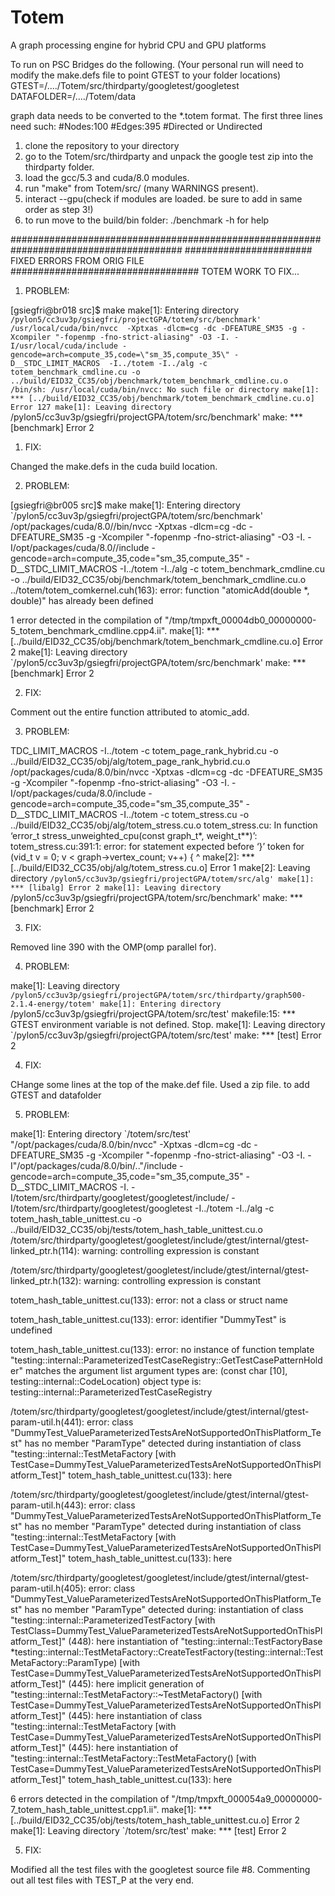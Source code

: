 # Totem
A graph processing engine for hybrid CPU and GPU platforms

To run on PSC Bridges do the following. 
(Your personal run will need to modify the make.defs file to point GTEST to your folder locations)
GTEST=/..../Totem/src/thirdparty/googletest/googletest
DATAFOLDER=/..../Totem/data

graph data needs to be converted to the *.totem format. The first three lines need such:
#Nodes:100
#Edges:395
#Directed or Undirected

1) clone the repository to your directory
2) go to the Totem/src/thirdparty and unpack the google test zip into the thirdparty folder.
3) load the gcc/5.3 and cuda/8.0 modules.
4) run "make" from Totem/src/ (many WARNINGS present).
5) interact --gpu(check if modules are loaded. be sure to add in same order as step 3!)
6) to run move to the build/bin folder: ./benchmark -h for help

#######################################################################################
#######################  FIXED ERRORS FROM ORIG FILE ##################################
TOTEM WORK TO FIX...

1) PROBLEM:

[gsiegfri@br018 src]$ make
make[1]: Entering directory `/pylon5/cc3uv3p/gsiegfri/projectGPA/totem/src/benchmark'
/usr/local/cuda/bin/nvcc  -Xptxas -dlcm=cg -dc -DFEATURE_SM35 -g -Xcompiler "-fopenmp -fno-strict-aliasing" -O3 -I. -I/usr/local/cuda/include -gencode=arch=compute_35,code=\"sm_35,compute_35\" -D__STDC_LIMIT_MACROS  -I../totem -I../alg -c totem_benchmark_cmdline.cu -o ../build/EID32_CC35/obj/benchmark/totem_benchmark_cmdline.cu.o
/bin/sh: /usr/local/cuda/bin/nvcc: No such file or directory
make[1]: *** [../build/EID32_CC35/obj/benchmark/totem_benchmark_cmdline.cu.o] Error 127
make[1]: Leaving directory `/pylon5/cc3uv3p/gsiegfri/projectGPA/totem/src/benchmark'
make: *** [benchmark] Error 2

1) FIX:

Changed the make.defs in the cuda build location.

2) PROBLEM:

[gsiegfri@br005 src]$ make
make[1]: Entering directory `/pylon5/cc3uv3p/gsiegfri/projectGPA/totem/src/benchmark'
/opt/packages/cuda/8.0//bin/nvcc  -Xptxas -dlcm=cg -dc -DFEATURE_SM35 -g -Xcompiler "-fopenmp -fno-strict-aliasing" -O3 -I. -I/opt/packages/cuda/8.0//include -gencode=arch=compute_35,code=\"sm_35,compute_35\" -D__STDC_LIMIT_MACROS  -I../totem -I../alg -c totem_benchmark_cmdline.cu -o ../build/EID32_CC35/obj/benchmark/totem_benchmark_cmdline.cu.o
../totem/totem_comkernel.cuh(163): error: function "atomicAdd(double *, double)" has already been defined

1 error detected in the compilation of "/tmp/tmpxft_00004db0_00000000-5_totem_benchmark_cmdline.cpp4.ii".
make[1]: *** [../build/EID32_CC35/obj/benchmark/totem_benchmark_cmdline.cu.o] Error 2
make[1]: Leaving directory `/pylon5/cc3uv3p/gsiegfri/projectGPA/totem/src/benchmark'
make: *** [benchmark] Error 2

2) FIX: 

Comment out the entire function attributed to atomic_add.

3) PROBLEM:

TDC_LIMIT_MACROS  -I../totem -c totem_page_rank_hybrid.cu -o ../build/EID32_CC35/obj/alg/totem_page_rank_hybrid.cu.o
/opt/packages/cuda/8.0/bin/nvcc  -Xptxas -dlcm=cg -dc -DFEATURE_SM35 -g -Xcompiler "-fopenmp -fno-strict-aliasing" -O3 -I. -I/opt/packages/cuda/8.0/include -gencode=arch=compute_35,code=\"sm_35,compute_35\" -D__STDC_LIMIT_MACROS  -I../totem -c totem_stress.cu -o ../build/EID32_CC35/obj/alg/totem_stress.cu.o
totem_stress.cu: In function ‘error_t stress_unweighted_cpu(const graph_t*, weight_t**)’:
totem_stress.cu:391:1: error: for statement expected before ‘}’ token
       for (vid_t v = 0; v < graph->vertex_count; v++) {
 ^
make[2]: *** [../build/EID32_CC35/obj/alg/totem_stress.cu.o] Error 1
make[2]: Leaving directory `/pylon5/cc3uv3p/gsiegfri/projectGPA/totem/src/alg'
make[1]: *** [libalg] Error 2
make[1]: Leaving directory `/pylon5/cc3uv3p/gsiegfri/projectGPA/totem/src/benchmark'
make: *** [benchmark] Error 2

3) FIX:

Removed line 390 with the OMP(omp parallel for).

4) PROBLEM: 

make[1]: Leaving directory `/pylon5/cc3uv3p/gsiegfri/projectGPA/totem/src/thirdparty/graph500-2.1.4-energy/totem'
make[1]: Entering directory `/pylon5/cc3uv3p/gsiegfri/projectGPA/totem/src/test'
makefile:15: *** GTEST environment variable is not defined.  Stop.
make[1]: Leaving directory `/pylon5/cc3uv3p/gsiegfri/projectGPA/totem/src/test'
make: *** [test] Error 2

4) FIX:

CHange some lines at the top of the make.def file. Used a zip file. to add GTEST and datafolder

5) PROBLEM: 

make[1]: Entering directory `/totem/src/test'
"/opt/packages/cuda/8.0/bin/nvcc"  -Xptxas -dlcm=cg -dc -DFEATURE_SM35 -g -Xcompiler "-fopenmp -fno-strict-aliasing" -O3 -I. -I"/opt/packages/cuda/8.0/bin/.."/include -gencode=arch=compute_35,code=\"sm_35,compute_35\" -D__STDC_LIMIT_MACROS -I. -I/totem/src/thirdparty/googletest/googletest/include/ -I/totem/src/thirdparty/googletest/googletest -I../totem -I../alg -c totem_hash_table_unittest.cu -o ../build/EID32_CC35/obj/tests/totem_hash_table_unittest.cu.o
/totem/src/thirdparty/googletest/googletest/include/gtest/internal/gtest-linked_ptr.h(114): warning: controlling expression is constant

/totem/src/thirdparty/googletest/googletest/include/gtest/internal/gtest-linked_ptr.h(132): warning: controlling expression is constant

totem_hash_table_unittest.cu(133): error: not a class or struct name

totem_hash_table_unittest.cu(133): error: identifier "DummyTest" is undefined

totem_hash_table_unittest.cu(133): error: no instance of function template "testing::internal::ParameterizedTestCaseRegistry::GetTestCasePatternHolder" matches the argument list
            argument types are: (const char [10], testing::internal::CodeLocation)
            object type is: testing::internal::ParameterizedTestCaseRegistry

/totem/src/thirdparty/googletest/googletest/include/gtest/internal/gtest-param-util.h(441): error: class "DummyTest_ValueParameterizedTestsAreNotSupportedOnThisPlatform_Test" has no member "ParamType"
          detected during instantiation of class "testing::internal::TestMetaFactory<TestCase> [with TestCase=DummyTest_ValueParameterizedTestsAreNotSupportedOnThisPlatform_Test]" 
totem_hash_table_unittest.cu(133): here

/totem/src/thirdparty/googletest/googletest/include/gtest/internal/gtest-param-util.h(443): error: class "DummyTest_ValueParameterizedTestsAreNotSupportedOnThisPlatform_Test" has no member "ParamType"
          detected during instantiation of class "testing::internal::TestMetaFactory<TestCase> [with TestCase=DummyTest_ValueParameterizedTestsAreNotSupportedOnThisPlatform_Test]" 
totem_hash_table_unittest.cu(133): here

/totem/src/thirdparty/googletest/googletest/include/gtest/internal/gtest-param-util.h(405): error: class "DummyTest_ValueParameterizedTestsAreNotSupportedOnThisPlatform_Test" has no member "ParamType"
          detected during:
            instantiation of class "testing::internal::ParameterizedTestFactory<TestClass> [with TestClass=DummyTest_ValueParameterizedTestsAreNotSupportedOnThisPlatform_Test]" 
(448): here
            instantiation of "testing::internal::TestFactoryBase *testing::internal::TestMetaFactory<TestCase>::CreateTestFactory(testing::internal::TestMetaFactory<TestCase>::ParamType) [with TestCase=DummyTest_ValueParameterizedTestsAreNotSupportedOnThisPlatform_Test]" 
(445): here
            implicit generation of "testing::internal::TestMetaFactory<TestCase>::~TestMetaFactory() [with TestCase=DummyTest_ValueParameterizedTestsAreNotSupportedOnThisPlatform_Test]" 
(445): here
            instantiation of class "testing::internal::TestMetaFactory<TestCase> [with TestCase=DummyTest_ValueParameterizedTestsAreNotSupportedOnThisPlatform_Test]" 
(445): here
            instantiation of "testing::internal::TestMetaFactory<TestCase>::TestMetaFactory() [with TestCase=DummyTest_ValueParameterizedTestsAreNotSupportedOnThisPlatform_Test]" 
totem_hash_table_unittest.cu(133): here

6 errors detected in the compilation of "/tmp/tmpxft_000054a9_00000000-7_totem_hash_table_unittest.cpp1.ii".
make[1]: *** [../build/EID32_CC35/obj/tests/totem_hash_table_unittest.cu.o] Error 2
make[1]: Leaving directory `/totem/src/test'
make: *** [test] Error 2

5) FIX:

Modified all the test files with the googletest source file #8.
Commenting out all test files with TEST_P at the very end.




